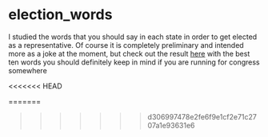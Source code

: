 election_words
==============

I studied the words that you should say in each state in order to get elected as a representative.
Of course it is completely preliminary and intended more as a joke at the moment, but check out the result [here](http://gobboph.github.io/election_words/) with the best ten words you should definitely keep in mind if you are running for congress somewhere

<<<<<<< HEAD


=======
>>>>>>> d306997478e2fe6f9e1cf2e71c2707a1e93631e6
